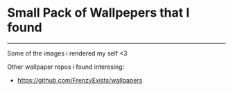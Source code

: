 # Small Pack of Wallpepers that I found

---

Some of the images i rendered my self <3


Other wallpaper repos i found interesing:
- https://github.com/FrenzyExists/wallpapers
